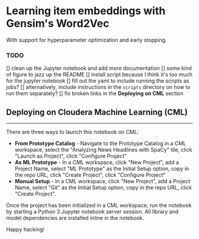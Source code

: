 # Learning item embeddings with Gensim's Word2Vec
With support for hyperparameter optimization and early stopping. 


### TODO
[] clean up the Jupyter notebook and add more documentation
[] some kind of figure to jazz up the README
[] install script because I think it's too much for the jupyter notebook
[] fill out the yaml to include running the scripts as jobs?
[] alternatively, include instructions in the `scripts` directory on how to run them separately?
[] fix broken links in the **Deploying on CML** section

## Deploying on Cloudera Machine Learning (CML)
-----
There are three ways to launch this notebook on CML:

* **From Prototype Catalog** - Navigate to the Prototype Catalog in a CML workspace, select the "Analyzing News Headlines with SpaCy" tile, click "Launch as Project", click "Configure Project"
* **As ML Prototype** - In a CML workspace, click "New Project", add a Project Name, select "ML Prototype" as the Initial Setup option, copy in the repo URL, click "Create Project", click "Configure Project"
* **Manual Setup** - In a CML workspace, click "New Project", add a Project Name, select "Git" as the Initial Setup option, copy in the repo URL, click "Create Project".

Once the project has been initialized in a CML workspace, run the notebook by starting a Python 3 Jupyter notebook server session. All library and model dependencies are installed inline in the notebook.

Happy hacking!